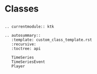 # Classes

```{eval-rst}

.. currentmodule:: ktk

.. autosummary::
   :template: custom_class_template.rst
   :recursive:
   :toctree: api

   TimeSeries
   TimeSeriesEvent
   Player

```
